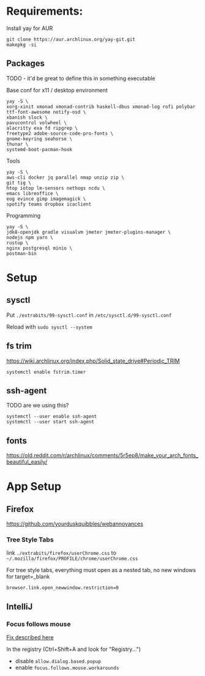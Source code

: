 
# Requirements:

Install yay for AUR

    git clone https://aur.archlinux.org/yay-git.git
    makepkg -si

## Packages

TODO - it'd be great to define this in something executable

Base conf for x11 / desktop environment

    yay -S \
    xorg-xinit xmonad xmonad-contrib haskell-dbus xmonad-log rofi polybar ttf-font-awesome notify-osd \
    xbanish slock \
    pavucontrol volwheel \
    alacritty exa fd ripgrep \
    freetype2 adobe-source-code-pro-fonts \
    gnome-keyring seahorse \
    thunar \
    systemd-boot-pacman-hook
    
Tools

    yay -S \
    aws-cli docker jq parallel nmap unzip zip \
    git tig \
    htop iotop lm-sensors nethogs ncdu \  
    emacs libreoffice \
    eog evince gimp imagemagick \
    spotify teams dropbox icaclient
     
Programming
    
    yay -S \
    jdk8-openjdk gradle visualvm jmeter jmeter-plugins-manager \
    nodejs npm yarn \
    rustup \
    nginx postgresql minio \
    postman-bin 


# Setup

## sysctl

Put `./extrabits/99-sysctl.conf` in `/etc/sysctl.d/99-sysctl.conf`

Reload with `sudo sysctl --system`

## fs trim

https://wiki.archlinux.org/index.php/Solid_state_drive#Periodic_TRIM

    systemctl enable fstrim.timer

## ssh-agent

TODO are we using this?

	systemctl --user enable ssh-agent
	systemctl --user start ssh-agent

## fonts

https://old.reddit.com/r/archlinux/comments/5r5ep8/make_your_arch_fonts_beautiful_easily/

# App Setup

## Firefox

https://github.com/yourduskquibbles/webannoyances

### Tree Style Tabs

link `./extrabits/firefox/userChrome.css` to `~/.mozilla/firefox/PROFILE/chrome/userChrome.css`

For tree style tabs, everything must open as a nested tab, no new windows for target=_blank
    
    browser.link.open_newwindow.restriction=0

## IntelliJ 


### Focus follows mouse

[Fix described here](https://youtrack.jetbrains.com/issue/IDEA-112015#comment=27-1324403)

In the registry  (Ctrl+Shift+A and look for "Registry...")

 - disable `allow.dialog.based.popup`
 - enable `focus.follows.mouse.workarounds`